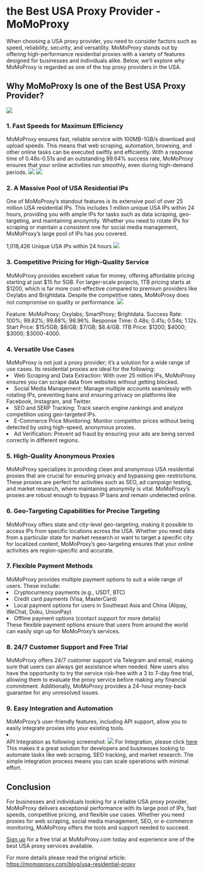 <h1>the Best USA Proxy Provider - MoMoProxy</h1>

When choosing a USA proxy provider, you need to consider factors such as speed, reliability, security, and versatility. MoMoProxy stands out by offering high-performance residential proxies with a variety of features designed for businesses and individuals alike. Below, we’ll explore why MoMoProxy is regarded as one of the top proxy providers in the USA.
<h2>Why MoMoProxy Is one of the Best USA Proxy Provider?</h2>
<img src="https://momoproxy.com/_next/image?url=https%3A%2F%2Fmomoproxy.com%2Fimage%2F20250107_1736235028992.png&w=2048&q=75">

<h3>1. Fast Speeds for Maximum Efficiency</h3>
MoMoProxy ensures fast, reliable service with 100MB-1GB/s download and upload speeds. This means that web scraping, automation, browsing, and other online tasks can be executed swiftly and efficiently. With a response time of 0.48s-0.51s and an outstanding 99.64% success rate, MoMoProxy ensures that your online activities run smoothly, even during high-demand periods.
<img src="https://momoproxy.com/_next/image?url=https%3A%2F%2Fmomoproxy.com%2Fimage%2F20250117_1737106295183.png&w=2048&q=75">
<img src="https://momoproxy.com/_next/image?url=https%3A%2F%2Fmomoproxy.com%2Fimage%2F20250117_1737106370157.png&w=2048&q=75">
<h3>2. A Massive Pool of USA Residential IPs</h3>
One of MoMoProxy’s standout features is its extensive pool of over 25 million USA residential IPs. This includes 1 million unique USA IPs within 24 hours, providing you with ample IPs for tasks such as data scraping, geo-targeting, and maintaining anonymity. Whether you need to rotate IPs for scraping or maintain a consistent one for social media management, MoMoProxy’s large pool of IPs has you covered.

1,018,426 Unique USA IPs within 24 hours
<img src="https://momoproxy.com/_next/image?url=https%3A%2F%2Fmomoproxy.com%2Fimage%2F20250107_1736234772662.png&w=2048&q=75">
<h3>3. Competitive Pricing for High-Quality Service</h3>
MoMoProxy provides excellent value for money, offering affordable pricing starting at just $15 for 5GB. For larger-scale projects, 1TB pricing starts at $1200, which is far more cost-effective compared to premium providers like Oxylabs and Brightdata. Despite the competitive rates, MoMoProxy does not compromise on quality or performance.
<img src="https://momoproxy.com/_next/image?url=https%3A%2F%2Fmomoproxy.com%2Fimage%2F20250117_1737106295183.png&w=2048&q=75">

Feature:	MoMoProxy;	Oxylabs;	SmartProxy;	Brightdata.
Success Rate:	100%;	99.82%;	99.68%;	98.96%.
Response Time:	0.48s;	0.41s;	0.54s;	1.12s.
Start Price:	$15/5GB;	$8/GB;	$7/GB;	$8.4/GB.
1TB Price:	$1200;	$4000;	$3000;	$3000-4000.
<h3>4. Versatile Use Cases</h3>
MoMoProxy is not just a proxy provider; it’s a solution for a wide range of use cases. Its residential proxies are ideal for the following:

<li>Web Scraping and Data Extraction: With over 25 million IPs, MoMoProxy ensures you can scrape data from websites without getting blocked.</li>
<li>Social Media Management: Manage multiple accounts seamlessly with rotating IPs, preventing bans and ensuring privacy on platforms like Facebook, Instagram, and Twitter.</li>
<li>SEO and SERP Tracking: Track search engine rankings and analyze competition using geo-targeted IPs.</li>
<li>E-Commerce Price Monitoring: Monitor competitor prices without being detected by using high-speed, anonymous proxies.</li>
<li>Ad Verification: Prevent ad fraud by ensuring your ads are being served correctly in different regions.</li>
<h3>5. High-Quality Anonymous Proxies</h3>
MoMoProxy specializes in providing clean and anonymous USA residential proxies that are crucial for ensuring privacy and bypassing geo-restrictions. These proxies are perfect for activities such as SEO, ad campaign testing, and market research, where maintaining anonymity is vital. MoMoProxy’s proxies are robust enough to bypass IP bans and remain undetected online.

<h3>6. Geo-Targeting Capabilities for Precise Targeting</h3>
MoMoProxy offers state and city-level geo-targeting, making it possible to access IPs from specific locations across the USA. Whether you need data from a particular state for market research or want to target a specific city for localized content, MoMoProxy’s geo-targeting ensures that your online activities are region-specific and accurate.

<h3>7. Flexible Payment Methods</h3>
MoMoProxy provides multiple payment options to suit a wide range of users. These include:

<li>Cryptocurrency payments (e.g., USDT, BTC)</li>
<li>Credit card payments (Visa, MasterCard)</li>
<li>Local payment options for users in Southeast Asia and China (Alipay, WeChat, Doku, UnionPay)</li>
<li>Offline payment options (contact support for more details)</li>
These flexible payment options ensure that users from around the world can easily sign up for MoMoProxy’s services.

<h3>8. 24/7 Customer Support and Free Trial</h3>
MoMoProxy offers 24/7 customer support via Telegram and email, making sure that users can always get assistance when needed. New users also have the opportunity to try the service risk-free with a 3 to 7-day free trial, allowing them to evaluate the proxy service before making any financial commitment. Additionally, MoMoProxy provides a 24-hour money-back guarantee for any unresolved issues.

<h3>9. Easy Integration and Automation</h3>
MoMoProxy’s user-friendly features, including API support, allow you to easily integrate proxies into your existing tools. 
<li></li>API Integration as following screenshot:</li>
<img src="https://momoproxy.com/_next/image?url=https%3A%2F%2Fmomoproxy.com%2Fimage%2F20250117_1737107375617.png&w=2048&q=75">
For Integration, please click <a href="https://momoproxy.com/blog/Integration?query=category">here</a>
This makes it a great solution for developers and businesses looking to automate tasks like web scraping, SEO tracking, and market research. The simple integration process means you can scale operations with minimal effort.

<h2>Conclusion</h2>
For businesses and individuals looking for a reliable USA proxy provider, MoMoProxy delivers exceptional performance with its large pool of IPs, fast speeds, competitive pricing, and flexible use cases. Whether you need proxies for web scraping, social media management, SEO, or e-commerce monitoring, MoMoProxy offers the tools and support needed to succeed.

<a href="https://momoproxy.com/login?loginType=registry">Sign up</a> for a free trial at MoMoProxy.com today and experience one of the best USA proxy services available.

For more details please read the original article:
<a href="https://momoproxy.com/blog/usa-residential-proxy">https://momoproxy.com/blog/usa-residential-proxy</a>

